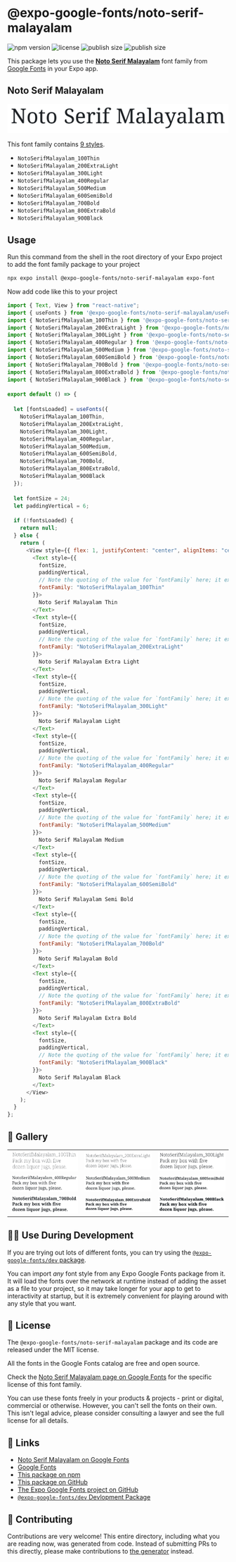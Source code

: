 # @expo-google-fonts/noto-serif-malayalam

![npm version](https://flat.badgen.net/npm/v/@expo-google-fonts/noto-serif-malayalam)
![license](https://flat.badgen.net/github/license/expo/google-fonts)
![publish size](https://flat.badgen.net/packagephobia/install/@expo-google-fonts/noto-serif-malayalam)
![publish size](https://flat.badgen.net/packagephobia/publish/@expo-google-fonts/noto-serif-malayalam)

This package lets you use the [**Noto Serif Malayalam**](https://fonts.google.com/specimen/Noto+Serif+Malayalam) font family from [Google Fonts](https://fonts.google.com/) in your Expo app.

## Noto Serif Malayalam

![Noto Serif Malayalam](./font-family.png)

This font family contains [9 styles](#-gallery).

- `NotoSerifMalayalam_100Thin`
- `NotoSerifMalayalam_200ExtraLight`
- `NotoSerifMalayalam_300Light`
- `NotoSerifMalayalam_400Regular`
- `NotoSerifMalayalam_500Medium`
- `NotoSerifMalayalam_600SemiBold`
- `NotoSerifMalayalam_700Bold`
- `NotoSerifMalayalam_800ExtraBold`
- `NotoSerifMalayalam_900Black`

## Usage

Run this command from the shell in the root directory of your Expo project to add the font family package to your project

```sh
npx expo install @expo-google-fonts/noto-serif-malayalam expo-font
```

Now add code like this to your project

```js
import { Text, View } from "react-native";
import { useFonts } from '@expo-google-fonts/noto-serif-malayalam/useFonts';
import { NotoSerifMalayalam_100Thin } from '@expo-google-fonts/noto-serif-malayalam/100Thin';
import { NotoSerifMalayalam_200ExtraLight } from '@expo-google-fonts/noto-serif-malayalam/200ExtraLight';
import { NotoSerifMalayalam_300Light } from '@expo-google-fonts/noto-serif-malayalam/300Light';
import { NotoSerifMalayalam_400Regular } from '@expo-google-fonts/noto-serif-malayalam/400Regular';
import { NotoSerifMalayalam_500Medium } from '@expo-google-fonts/noto-serif-malayalam/500Medium';
import { NotoSerifMalayalam_600SemiBold } from '@expo-google-fonts/noto-serif-malayalam/600SemiBold';
import { NotoSerifMalayalam_700Bold } from '@expo-google-fonts/noto-serif-malayalam/700Bold';
import { NotoSerifMalayalam_800ExtraBold } from '@expo-google-fonts/noto-serif-malayalam/800ExtraBold';
import { NotoSerifMalayalam_900Black } from '@expo-google-fonts/noto-serif-malayalam/900Black';

export default () => {

  let [fontsLoaded] = useFonts({
    NotoSerifMalayalam_100Thin, 
    NotoSerifMalayalam_200ExtraLight, 
    NotoSerifMalayalam_300Light, 
    NotoSerifMalayalam_400Regular, 
    NotoSerifMalayalam_500Medium, 
    NotoSerifMalayalam_600SemiBold, 
    NotoSerifMalayalam_700Bold, 
    NotoSerifMalayalam_800ExtraBold, 
    NotoSerifMalayalam_900Black
  });

  let fontSize = 24;
  let paddingVertical = 6;

  if (!fontsLoaded) {
    return null;
  } else {
    return (
      <View style={{ flex: 1, justifyContent: "center", alignItems: "center" }}>
        <Text style={{
          fontSize,
          paddingVertical,
          // Note the quoting of the value for `fontFamily` here; it expects a string!
          fontFamily: "NotoSerifMalayalam_100Thin"
        }}>
          Noto Serif Malayalam Thin
        </Text>
        <Text style={{
          fontSize,
          paddingVertical,
          // Note the quoting of the value for `fontFamily` here; it expects a string!
          fontFamily: "NotoSerifMalayalam_200ExtraLight"
        }}>
          Noto Serif Malayalam Extra Light
        </Text>
        <Text style={{
          fontSize,
          paddingVertical,
          // Note the quoting of the value for `fontFamily` here; it expects a string!
          fontFamily: "NotoSerifMalayalam_300Light"
        }}>
          Noto Serif Malayalam Light
        </Text>
        <Text style={{
          fontSize,
          paddingVertical,
          // Note the quoting of the value for `fontFamily` here; it expects a string!
          fontFamily: "NotoSerifMalayalam_400Regular"
        }}>
          Noto Serif Malayalam Regular
        </Text>
        <Text style={{
          fontSize,
          paddingVertical,
          // Note the quoting of the value for `fontFamily` here; it expects a string!
          fontFamily: "NotoSerifMalayalam_500Medium"
        }}>
          Noto Serif Malayalam Medium
        </Text>
        <Text style={{
          fontSize,
          paddingVertical,
          // Note the quoting of the value for `fontFamily` here; it expects a string!
          fontFamily: "NotoSerifMalayalam_600SemiBold"
        }}>
          Noto Serif Malayalam Semi Bold
        </Text>
        <Text style={{
          fontSize,
          paddingVertical,
          // Note the quoting of the value for `fontFamily` here; it expects a string!
          fontFamily: "NotoSerifMalayalam_700Bold"
        }}>
          Noto Serif Malayalam Bold
        </Text>
        <Text style={{
          fontSize,
          paddingVertical,
          // Note the quoting of the value for `fontFamily` here; it expects a string!
          fontFamily: "NotoSerifMalayalam_800ExtraBold"
        }}>
          Noto Serif Malayalam Extra Bold
        </Text>
        <Text style={{
          fontSize,
          paddingVertical,
          // Note the quoting of the value for `fontFamily` here; it expects a string!
          fontFamily: "NotoSerifMalayalam_900Black"
        }}>
          Noto Serif Malayalam Black
        </Text>
      </View>
    );
  }
};
```

## 🔡 Gallery


||||
|-|-|-|
|![NotoSerifMalayalam_100Thin](./100Thin/NotoSerifMalayalam_100Thin.ttf.png)|![NotoSerifMalayalam_200ExtraLight](./200ExtraLight/NotoSerifMalayalam_200ExtraLight.ttf.png)|![NotoSerifMalayalam_300Light](./300Light/NotoSerifMalayalam_300Light.ttf.png)||
|![NotoSerifMalayalam_400Regular](./400Regular/NotoSerifMalayalam_400Regular.ttf.png)|![NotoSerifMalayalam_500Medium](./500Medium/NotoSerifMalayalam_500Medium.ttf.png)|![NotoSerifMalayalam_600SemiBold](./600SemiBold/NotoSerifMalayalam_600SemiBold.ttf.png)||
|![NotoSerifMalayalam_700Bold](./700Bold/NotoSerifMalayalam_700Bold.ttf.png)|![NotoSerifMalayalam_800ExtraBold](./800ExtraBold/NotoSerifMalayalam_800ExtraBold.ttf.png)|![NotoSerifMalayalam_900Black](./900Black/NotoSerifMalayalam_900Black.ttf.png)||


## 👩‍💻 Use During Development

If you are trying out lots of different fonts, you can try using the [`@expo-google-fonts/dev` package](https://github.com/expo/google-fonts/tree/master/font-packages/dev#readme).

You can import _any_ font style from any Expo Google Fonts package from it. It will load the fonts over the network at runtime instead of adding the asset as a file to your project, so it may take longer for your app to get to interactivity at startup, but it is extremely convenient for playing around with any style that you want.


## 📖 License

The `@expo-google-fonts/noto-serif-malayalam` package and its code are released under the MIT license.

All the fonts in the Google Fonts catalog are free and open source.

Check the [Noto Serif Malayalam page on Google Fonts](https://fonts.google.com/specimen/Noto+Serif+Malayalam) for the specific license of this font family.

You can use these fonts freely in your products & projects - print or digital, commercial or otherwise. However, you can't sell the fonts on their own. This isn't legal advice, please consider consulting a lawyer and see the full license for all details.

## 🔗 Links

- [Noto Serif Malayalam on Google Fonts](https://fonts.google.com/specimen/Noto+Serif+Malayalam)
- [Google Fonts](https://fonts.google.com/)
- [This package on npm](https://www.npmjs.com/package/@expo-google-fonts/noto-serif-malayalam)
- [This package on GitHub](https://github.com/expo/google-fonts/tree/master/font-packages/noto-serif-malayalam)
- [The Expo Google Fonts project on GitHub](https://github.com/expo/google-fonts)
- [`@expo-google-fonts/dev` Devlopment Package](https://github.com/expo/google-fonts/tree/master/font-packages/dev)

## 🤝 Contributing

Contributions are very welcome! This entire directory, including what you are reading now, was generated from code. Instead of submitting PRs to this directly, please make contributions to [the generator](https://github.com/expo/google-fonts/tree/master/packages/generator) instead.
